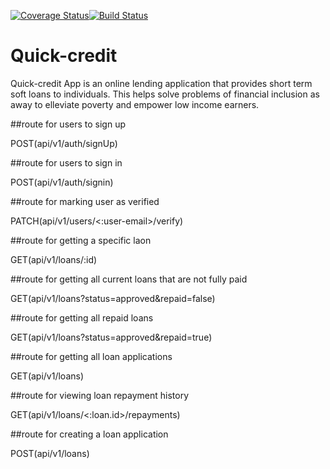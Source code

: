 [![Coverage Status](https://coveralls.io/repos/github/africanoKevin/Quick-credit/badge.svg?branch=develop)](https://coveralls.io/github/africanoKevin/Quick-credit?branch=develop)[![Build Status](https://travis-ci.com/africanoKevin/Quick-credit.svg?branch=develop)](https://travis-ci.com/africanoKevin/Quick-credit)
# Quick-credit

Quick-credit App is an online lending application that provides short term soft loans to individuals. This helps solve problems of financial inclusion as away to elleviate poverty and empower low income earners.

##route for users to sign up

POST(api/v1/auth/signUp)

##route for users to sign in

POST(api/v1/auth/signin)

##route for marking user as verified

PATCH(api/v1/users/<:user-email>/verify)

##route for getting a specific laon

GET(api/v1/loans/:id)

##route for getting all current loans that are not fully paid

GET(api/v1/loans?status=approved&repaid=false)

##route for getting all repaid loans

GET(api/v1/loans?status=approved&repaid=true)

##route for getting all loan applications

GET(api/v1/loans)

##route for viewing loan repayment history

GET(api/v1/loans/<:loan.id>/repayments)

##route for creating a loan application

POST(api/v1/loans)



